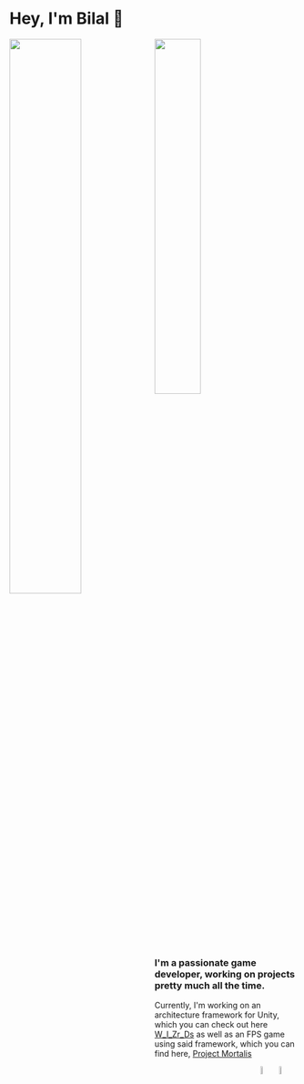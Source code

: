 # Hey, I'm Bilal 👋

<img align="left" width="50%" src="https://github-readme-stats.vercel.app/api?username=Bilal-A-G&count_private=true&show_icons=true&theme=dark"/>
<img width="40%" src="https://github-readme-stats.vercel.app/api/top-langs/?username=Bilal-A-G&layout=compact&theme=dark"/>

&emsp;

### I'm a passionate game developer, working on projects pretty much all the time.

Currently, I'm working on an architecture framework for Unity, which you can check out here [W_I_Zr_Ds](https://github.com/Bilal-A-G/W_I_Zr_Ds) as well as an FPS game using said framework, which you can find here, [Project Mortalis](https://github.com/Bilal-A-G/Project-Mortalis)

<img width="6%" align="right" src="https://img.shields.io/badge/c%23-%23239120.svg?style=for-the-badge&logo=c-sharp&logoColor=white"/>
<img width="6%" align="right" src="https://img.shields.io/badge/unity-%23000000.svg?style=for-the-badge&logo=unity&logoColor=white"/>
